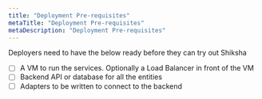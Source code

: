 ```yaml
---
title: "Deployment Pre-requisites"
metaTitle: "Deployment Pre-requisites"
metaDescription: "Deployment Pre-requisites"
---
```


Deployers need to have the below ready before they can try out Shiksha

- [ ] A VM to run the services. Optionally a Load Balancer in front of the VM
- [ ] Backend API or database for all the entities
- [ ] Adapters to be written to connect to the backend
